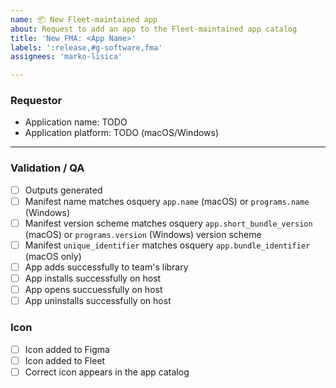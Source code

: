 ```yaml
---
name: 📦 New Fleet-maintained app
about: Request to add an app to the Fleet-maintained app catalog
title: 'New FMA: <App Name>'
labels: ':release,#g-software,fma'
assignees: 'marko-lisica'

---
```


### Requestor

- Application name: TODO
- Application platform: TODO (macOS/Windows)

---

### Validation / QA

- [ ] Outputs generated
- [ ] Manifest name matches osquery `app.name` (macOS) or `programs.name` (Windows)
- [ ] Manifest version scheme matches osquery `app.short_bundle_version` (macOS) or `programs.version` (Windows) version scheme
- [ ] Manifest `unique_identifier` matches osquery `app.bundle_identifier` (macOS only)
- [ ] App adds successfully to team's library
- [ ] App installs successfully on host
- [ ] App opens succuessfully on host
- [ ] App uninstalls successfully on host

### Icon

- [ ] Icon added to Figma
- [ ] Icon added to Fleet
- [ ] Correct icon appears in the app catalog